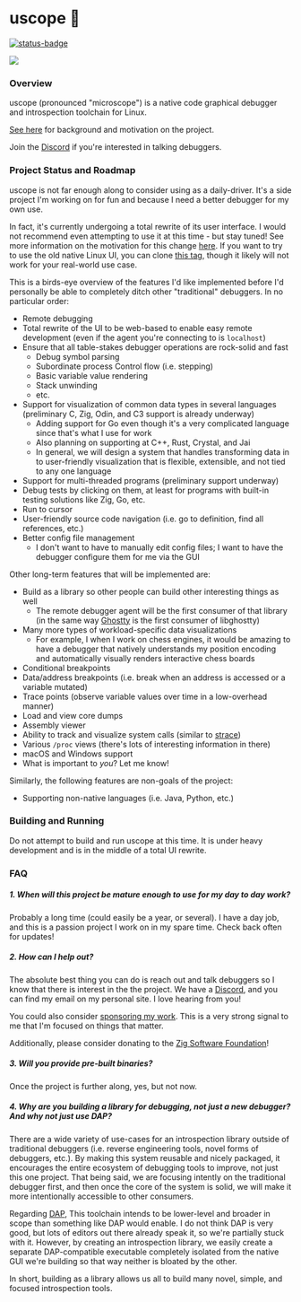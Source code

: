# uscope 🔬

[![status-badge](https://ci.uscope.dev/api/badges/1/status.svg)](https://ci.uscope.dev/repos/1)

<img src="https://github.com/user-attachments/assets/bc4b539f-77c1-4dbd-95f2-24102c41ab5c" />

### Overview

uscope (pronounced "microscope") is a native code graphical debugger and introspection toolchain for Linux.

[See here](https://calabro.io/uscope) for background and motivation on the project.

Join the [Discord](https://discord.gg/bPWC6PZPhR) if you're interested in talking debuggers.

### Project Status and Roadmap

uscope is not far enough along to consider using as a daily-driver. It's a side project I'm working on for fun and because I need a better debugger for my own use.

In fact, it's currently undergoing a total rewrite of its user interface. I would not recommend even attempting to use it at this time - but stay tuned! See more information on the motivation for this change [here](https://calabro.io/uscope-update-2). If you want to try to use the old native Linux UI, you can clone [this tag](https://github.com/jcalabro/uscope/tree/old-ui), though it likely will not work for your real-world use case.

This is a birds-eye overview of the features I'd like implemented before I'd personally be able to completely ditch other "traditional" debuggers. In no particular order:

- Remote debugging
- Total rewrite of the UI to be web-based to enable easy remote development (even if the agent you're connecting to is `localhost`)
- Ensure that all table-stakes debugger operations are rock-solid and fast
  - Debug symbol parsing
  - Subordinate process Control flow (i.e. stepping)
  - Basic variable value rendering
  - Stack unwinding
  - etc.
- Support for visualization of common data types in several languages (preliminary C, Zig, Odin, and C3 support is already underway)
  - Adding support for Go even though it's a very complicated language since that's what I use for work
  - Also planning on supporting at C++, Rust, Crystal, and Jai
  - In general, we will design a system that handles transforming data in to user-friendly visualization that is flexible, extensible, and not tied to any one language
- Support for multi-threaded programs (preliminary support underway)
- Debug tests by clicking on them, at least for programs with built-in testing solutions like Zig, Go, etc.
- Run to cursor
- User-friendly source code navigation (i.e. go to definition, find all references, etc.)
- Better config file management
  - I don't want to have to manually edit config files; I want to have the debugger configure them for me via the GUI

Other long-term features that will be implemented are:

- Build as a library so other people can build other interesting things as well
  - The remote debugger agent will be the first consumer of that library (in the same way [Ghostty](https://github.com/mitchellh/ghostty) is the first consumer of libghostty)
- Many more types of workload-specific data visualizations
  - For example, I when I work on chess engines, it would be amazing to have a debugger that natively understands my position encoding and automatically visually renders interactive chess boards
- Conditional breakpoints
- Data/address breakpoints (i.e. break when an address is accessed or a variable mutated)
- Trace points (observe variable values over time in a low-overhead manner)
- Load and view core dumps
- Assembly viewer
- Ability to track and visualize system calls (similar to [strace](https://man7.org/linux/man-pages/man1/strace.1.html))
- Various `/proc` views (there's lots of interesting information in there)
- macOS and Windows support
- What is important to _you_? Let me know!

Similarly, the following features are non-goals of the project:

- Supporting non-native languages (i.e. Java, Python, etc.)

### Building and Running

Do not attempt to build and run uscope at this time. It is under heavy development and is in the middle of a total UI rewrite.

### FAQ

##### 1. When will this project be mature enough to use for my day to day work?

Probably a long time (could easily be a year, or several). I have a day job, and this is a passion project I work on in my spare time. Check back often for updates!

##### 2. How can I help out?

The absolute best thing you can do is reach out and talk debuggers so I know that there is interest in the the project. We have a [Discord](https://discord.gg/bPWC6PZPhR), and you can find my email on my personal site. I love hearing from you!

You could also consider [sponsoring my work](https://github.com/sponsors/jcalabro). This is a very strong signal to me that I'm focused on things that matter.

Additionally, please consider donating to the [Zig Software Foundation](https://ziglang.org/zsf/)!

##### 3. Will you provide pre-built binaries?

Once the project is further along, yes, but not now.

##### 4. Why are you building a library for debugging, not just a new debugger? And why not just use DAP?

There are a wide variety of use-cases for an introspection library outside of traditional debuggers (i.e. reverse engineering tools, novel forms of debuggers, etc.). By making this system reusable and nicely packaged, it encourages the entire ecosystem of debugging tools to improve, not just this one project. That being said, we are focusing intently on the traditional debugger first, and then once the core of the system is solid, we will make it more intentionally accessible to other consumers.

Regarding [DAP](https://microsoft.github.io/debug-adapter-protocol), This toolchain intends to be lower-level and broader in scope than something like DAP would enable. I do not think DAP is very good, but lots of editors out there already speak it, so we're partially stuck with it. However, by creating an introspection library, we easily create a separate DAP-compatible executable completely isolated from the native GUI we're building so that way neither is bloated by the other.

In short, building as a library allows us all to build many novel, simple, and focused introspection tools.
